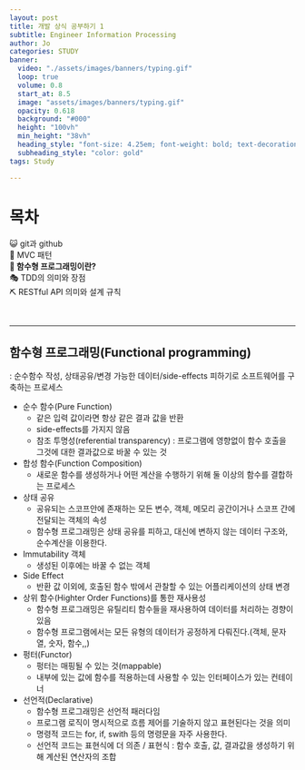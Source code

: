 ```yaml
---
layout: post
title: 개발 상식 공부하기 1
subtitle: Engineer Information Processing
author: Jo
categories: STUDY
banner:
  video: "./assets/images/banners/typing.gif"
  loop: true
  volume: 0.8
  start_at: 8.5
  image: "assets/images/banners/typing.gif"
  opacity: 0.618
  background: "#000"
  height: "100vh"
  min_height: "38vh"
  heading_style: "font-size: 4.25em; font-weight: bold; text-decoration: underline"
  subheading_style: "color: gold"
tags: Study

---
```


# 목차
😺 git과 github <br>
🚥 MVC 패턴 <br>
<b>🎱 함수형 프로그래밍이란?</b> <br>
🎭 TDD의 의미와 장점 <br>
⛏ RESTful API 의미와 설계 규칙 <br>

<br>
<hr>


## 함수형 프로그래밍(Functional programming)
: 순수함수 작성, 상태공유/변경 가능한 데이터/side-effects 피하기로 소프트웨어를 구축하는 프로세스
- 순수 함수(Pure Function)
  - 같은 입력 값이라면 항상 같은 결과 값을 반환
  - side-effects를 가지지 않음
  - 참조 투명성(referential transparency) : 프로그램에 영향없이 함수 호출을 그것에 대한 결과값으로 바꿀 수 있는 것
- 합성 함수(Function Composition)
  - 새로운 함수를 생성하거나 어떤 계산을 수행하기 위해 둘 이상의 함수를 결합하는 프로세스
- 상태 공유
  -  공유되는 스코프안에 존재하는 모든 변수, 객체, 메모리 공간이거나 스코프 간에 전달되는 객체의 속성
  -  함수형 프로그래밍은 상태 공유를 피하고, 대신에 변하지 않는 데이터 구조와, 순수계산을 이용한다.
- Immutability 객체
  - 생성된 이후에는 바꿀 수 없는 객체
- Side Effect
  - 반환 값 이외에, 호출된 함수 밖에서 관찰할 수 있는 어플리케이션의 상태 변경
- 상위 함수(Highter Order Functions)를 통한 재사용성
  - 함수형 프로그래밍은 유틸리티 함수들을 재사용하여 데이터를 처리하는 경향이 있음
  - 함수형 프로그램에서는 모든 유형의 데이터가 공정하게 다뤄진다.(객체, 문자열, 숫자, 함수,,)
- 펑터(Functor)
  - 펑터는 매핑될 수 있는 것(mappable)
  - 내부에 있는 값에 함수를 적용하는데 사용할 수 있는 인터페이스가 있는 컨테이너
- 선언적(Declarative)
  - 함수형 프로그래밍은 선언적 패러다임
  - 프로그램 로직이 명시적으로 흐름 제어를 기술하지 않고 표현된다는 것을 의미
  - 명령적 코드는 for, if, swith 등의 명령문을 자주 사용한다.
  - 선언적 코드는 표현식에 더 의존 / 표현식 : 함수 호출, 값, 결과값을 생성하기 위해 계산된 연산자의 조합













